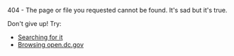 404 - The page or file you requested cannot be found.  It's sad but it's true.

Don't give up! Try:
- [Searching for it](https://duckduckgo.com/?q=site%3Adc.gov)
- [Browsing open.dc.gov](http://open.dc.gov)